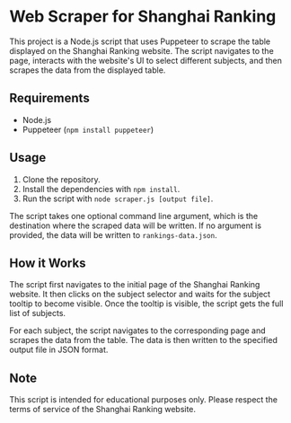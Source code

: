 # Web Scraper for Shanghai Ranking

This project is a Node.js script that uses Puppeteer to scrape the table displayed on the Shanghai Ranking website. The script navigates to the page, interacts with the website's UI to select different subjects, and then scrapes the data from the displayed table.

## Requirements

- Node.js
- Puppeteer (`npm install puppeteer`)

## Usage

1. Clone the repository.
2. Install the dependencies with `npm install`.
3. Run the script with `node scraper.js [output file]`.

The script takes one optional command line argument, which is the destination where the scraped data will be written. If no argument is provided, the data will be written to `rankings-data.json`.

## How it Works

The script first navigates to the initial page of the Shanghai Ranking website. It then clicks on the subject selector and waits for the subject tooltip to become visible. Once the tooltip is visible, the script gets the full list of subjects.

For each subject, the script navigates to the corresponding page and scrapes the data from the table. The data is then written to the specified output file in JSON format.

## Note

This script is intended for educational purposes only. Please respect the terms of service of the Shanghai Ranking website.